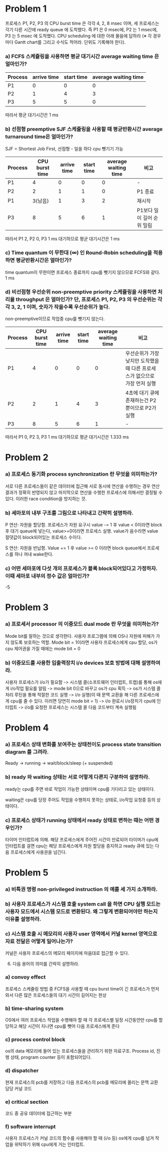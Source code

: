 
# Problem 1
프로세스 P1, P2, P3 의 CPU burst time 은 각각 4, 2, 8 msec 이며, 세 프로세스는 각기 다른 시간에 ready queue 에 도착했다.
즉 P1 은 0 msec에, P2 는 1 msec에, P3 는 5 msec 에 도착했다. 
CPU scheduling 에 대한 아래 물음에 답하라
(※ 각 경우마다 Gantt chart를 그리고 수식도 적어라. 단위도 기록해야 한다).

### a) FCFS 스케쥴링을 사용하면 평균 대기시간 average waiting time 은 얼마인가?

| Process | arrive time | start time | average waiting time |
|---|---|---|---|
| P1 | 0 | 0 | 0 |
| P2 | 1 | 4 | 3 |
| P3 | 5 | 5 | 0 |

따라서 평균 대기시간은 1 ms


### b) 선점형 preemptive SJF 스케쥴링을 사용할 때 평균반환시간 average turnaround time은 얼마인가?
SJF = Shortest Job First, 선점형 - 일을 하다 cpu 뺏기기 가능

| Process | CPU burst time | arrive time | start time | average waiting time | 비고 |
|---|---|---|---|---|---|
| P1 | 4 | 0 | 0 | 0 | - |
| P2 | 2 | 1 | 1 | 0 | P1 종료 |
| P1 | 3(남음) | 1 | 3 | 2 | 재시작 |
| P3 | 8 | 5 | 6 | 1 | P1보다 일이 길어 순위 밀림 |

따라서 P1 2, P2 0, P3 1 ms 대기하므로 평균 대기시간은 1 ms

### c) Time quantum 이 무한대 (∞) 인 Round-Robin scheduling을 적용하면 평균반환시간은 얼마인가?

time quantum이 무한이면 프로세스 종료까지 cpu를 뺏기지 않으므로 FCFS와 같다. 1 ms

### d) 비선점형 우선순위 non-preemptive priority 스케쥴링을 사용하면 처리율 throughput 은 얼마인가? 단, 프로세스 P1, P2, P3 의 우선순위는 각각 3, 2, 1 이며, 숫자가 작을수록 우선순위가 높다.

non-preemptive이므로 작업중 cpu를 뺏기지 않는다. 

| Process | CPU burst time | arrive time | start time | average waiting time | 비고 |
|---|---|---|---|---|---|
| P1 | 4 | 0 | 0 | 0 | 우선순위가 가장 낮지만 도착했을 때 다른 프로세스가 없으므로 가장 먼저 실행 |
| P2 | 2 | 1 | 4 | 3 | 4초에 대기 큐에 존재하는건 P2뿐이므로 P2가 실행 |
| P3 | 8 | 5 | 6 | 1 | - |

따라서 P1 0, P2  3, P3 1 ms 대기하므로 평균 대기시간은 1.333 ms



# Problem 2
### a) 프로세스 동기화 process synchronization 란 무엇을 의미하는가? 
서로 다른 프로세스들이 같은 데이터에 접근해 서로 동시에 연산을 수행하는 경우 연산 결과가 정확히 반영되지 않고 마지막으로 연산을 수행한 프로세스에 의해서만 결정될 수 있다. 이러한 race condition을 방지하는 것.

### b) 세마포의 내부 구조를 그림으로 나타내고 간략히 설명하라.

P 연산: 자원을 할당함. 프로세스가 자원 요구시 value -= 1 후 value < 0이라면 block 후 대기 queue에 넣는다, value>=0이라면 프로세스 실행. value가 음수라면 value 절댓값이 block되어있는 프로세스 수이다.

S 연산: 자원을 반납함. Value += 1 후 value >= 0 이라면 block queue에서 프로세스를 하나 꺼내 wake한다.

###  c) 어떤 세마포에 다섯 개의 프로세스가 블록 block되어있다고 가정하자. 이때 세마포 내부의 정수 값은 얼마인가?

-5



# Problem 3
### a) 프로세서 processor 의 이중모드 dual mode 란 무엇을 의미하는가? 

Mode bit를 말하는 것으로 생각한다. 사용자 프로그램에 의해 OS나 자원에 피해가 가지 않도록 보호하는 역할. Mode bit = 1이라면 사용자 프로세스에게 cpu 할당, os가 cpu 제어권을 가질 때에는 mode bit = 0

### b) 이중모드를 사용한 입출력장치 i/o devices 보호 방법에 대해 설명하여라.

사용자 프로세스가 i/o가 필요함 -> 시스템 콜(소프트웨어 인터럽트, 트랩)를 통해 os에게 i/o작업 필요를 알림 -> mode bit 0으로 바꾸고 os가 cpu 획득 -> os가 시스템 콜 처리 루틴을 통해 적절한 코드 실행 -> i/o 실행(이 때 문맥 교환을 해 다른 프로세스에게 cpu를 줄 수 있다. 이러면 당연히 mode bit = 1) -> i/o 완료시 i/o장치가 cpu에 인터럽트 -> i/o를 요청한 프로세스는 시스템 콜 다음 코드부터 계속 실행됨


# Problem 4
### a) 프로세스 상태 변화를 보여주는 상태천이도 process state transition diagram 를 그려라. 
Ready -> running -> wait/block/sleep (+ suspended)

### b) ready 와 waiting 상태는 서로 어떻게 다른지 구분하여 설명하라. 
ready는 cpu를 주면 바로 작업이 가능한 상태이며 cpu를 기다리고 있는 상태이다.

waiting은 cpu를 당장 주어도 작업을 수행하지 못하는 상태로, i/o작업 요청중 등의 상태이다.

### c) 프로세스 상태가 running 상태에서 ready 상태로 변하는 때는 어떤 경우인가?
타이머 인터럽트에 의해. 해당 프로세스에게 주어진 시간이 만료되어 타이머가 cpu에 인터럽트를 걸면 cpu는 해당 프로세스에게 자원 할당을 중지하고 ready 큐에 있는 다음 프로세스에게 사용권을 넘긴다.

# Problem 5
### a) 비특권 명령 non-privileged instruction 의 예를 세 가지 소개하라. 
### b) 사용자 프로세스가 시스템 호출 system call 을 하면 CPU 실행 모드는 사용자 모드에서 시스템 모드로 변환된다. 왜 그렇게 변환되어야만 하는지 이유를 설명하라. 

### c) 시스템 호출 시 메모리의 사용자 user 영역에서 커널 kernel 영역으로 자료 전달은 어떻게 일어나는가?
커널은 사용자 프로세스의 메모리 페이지에 마음대로 접근할 수 있다.


6. 다음 용어의 의미를 간략히 설명하라.
### a) convoy effect 
프로세스 스케쥴링 방법 중 FCFS을 사용할 때 cpu burst time이 긴 프로세스가 먼저 와서 다른 많은 프로세스들의 대기 시간이 길어지는 현상

### b) time-sharing system 
OS에서 여러 프로세스 작업을 수행해야 할 때 각 프로세스별 일정 시간동안만 cpu를 할당하고 해당 시간이 지나면 cpu를 뺏어 다음 프로세스에게 준다

### c) process control block
os의 data 메모리에 들어 있는 프로세스들을 관리하기 위한 자료구조. Process id, 진행 상태, program counter 등이 포함되어있다.


### d) dispatcher 
현재 프로세스의 pcb를 저장하고 다음 프로세스의 pcb를 메모리에 올리는 문맥 교환 담당 커널 코드

### e) critical section 
코드 중 공유 데이터에 접근하는 부분

### f) software interrupt
사용자 프로세스가 커널 코드의 함수를 사용해야 할 때 (i/o 등) os에게 cpu를 넘겨 작업을 위탁하기 위해 cpu에게 거는 인터럽트.
